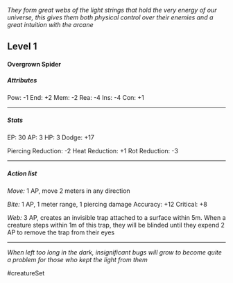 *They form great webs of the light strings that hold the very energy of our universe, this gives them both physical control over their enemies and a great intuition with the arcane*

## Level 1
#### Overgrown Spider

##### Attributes

Pow: -1
End: +2
Mem: -2
Rea: -4
Ins: -4
Con: +1

---
##### Stats

EP: 30
AP: 3
HP: 3
Dodge: +17

Piercing Reduction: -2
Heat Reduction: +1
Rot Reduction: -3

---
##### Action list

*Move:* 1 AP, move 2 meters in any direction

*Bite:* 1 AP, 1 meter range, 1 piercing damage
Accuracy: +12
Critical: +8

*Web:* 3 AP, creates an invisible trap attached to a surface within 5m. When a creature steps within 1m of this trap, they will be blinded until they expend 2 AP to remove the trap from their eyes

---
*When left too long in the dark, insignificant bugs will grow to become quite a problem for those who kept the light from them*

#creatureSet 